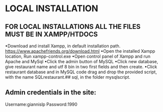 # LOCAL INSTALLATION

## FOR LOCAL INSTALLATIONS ALL THE FILES MUST BE IN XAMPP/HTDOCS

•Download and install Xampp, in default installation path.
https://www.apachefriends.org/download.html
•Open the installed Xampp location, Run xampp-control.exe
•Open control panel of Xampp and run Apache and MySql
•Click the admin button of MySQL
•Click new database, give restaurant name and utf 8 bin in two first fields and then create.
•Click restaurant database and in MySQL code drag and drop the provided script, with the name SQLrestaurant.## sql, in the folder mysqlscript.

## Admin credentials in the site:

Username:giannislp
Password:1990
